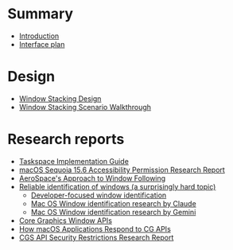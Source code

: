 # Summary

<!-- 
    AGENTS: Please keep this design documentation up-to-date/

    Also, please review appropriate chapters and research reports
    whne looking to learn more details about a specific area.
-->

- [Introduction](./introduction.md)
- [Interface plan](./interface-plan.md)

# Design

- [Window Stacking Design](./window-stacking-design.md)
- [Window Stacking Scenario Walkthrough](./window-stacking-scenario.md)

# Research reports

- [Taskspace Implementation Guide](./research/taskspace-implementation-guide.md)
- [macOS Sequoia 15.6 Accessibility Permission Research Report](./research/macos_accessibility_research_report.md)
- [AeroSpace's Approach to Window Following](./research/aerospace-approach-to-window-following.md)
- [Reliable identification of windows (a surprisingly hard topic)]()
    - [Developer-focused window identification](./research/developer_focused_window_identification.md)
    - [Mac OS Window identification research by Claude](./research/macos_window_identification_research_claude.md)
    - [Mac OS Window identification research by Gemini](./research/macos_window_identification_research_gemini.md)
- [Core Graphics Window APIs](./research/cg-window-apis.md)
- [How macOS Applications Respond to CG APIs](./research/how-mac-os-applications-respond-to-cg-apis.md)
- [CGS API Security Restrictions Research Report](./research/cgs-api-security-restrictions.md)